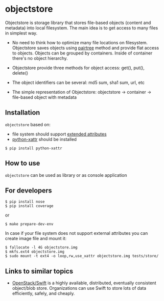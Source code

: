 objectstore
===========

Objectstore is storage library that stores file-based objects (content and metadata) into local filesystem. The main 
idea is to get access to many files in simplest way. 

- No need to think how to optimize many file locations on filesystem. Objectstore saves objects using 
[pairtree](https://confluence.ucop.edu/display/Curation/PairTree) method and provide flat access to objects. 
Objects can be grouped by containers. Inside of container there's no object hierarchy.

- Objectstore provide three methods for object access: get(), put(), delete() 

- The object identifiers can be several: md5 sum, sha1 sum, url, etc

- The simple representation of Objectstore: objectstore -> container -> file-based object with metadata


## Installation

`objectstore` based on:
- file system should support [extended attributes](http://en.wikipedia.org/wiki/Extended_file_attributes)
- [python-xattr](https://pypi.python.org/pypi/xattr) should be installed
```
$ pip install python-xattr
```

## How to use


`objectstore` can be used as library or as console application

## For developers

```
$ pip install nose
$ pip install coverage
```
or 
```
$ make prepare-dev-env
```

In case if your file system does not support external attributes you can create image file and mount it:
```
$ fallocate -l 4G objectstore.img
$ mkfs.ext4 objectstore.img
$ sudo mount -t ext4 -o loop,rw,use_xattr objectstore.img tests/store/
```

## Links to similar topics

- [OpenStack/Swift](http://docs.openstack.org/developer/swift/index.html) is a highly available, distributed, 
eventually consistent object/blob store. Organizations can use Swift to store lots of data efficiently, safely, 
and cheaply.



